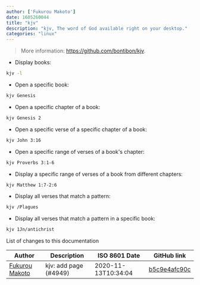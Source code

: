 ```yaml
---
author: ['Fukurou Makoto']
date: 1605260044
title: "kjv"
description: "kjv, The word of God available right on your desktop."
categories: "linux"
---
```

> More information: <https://github.com/bontibon/kjv>.

- Display books:

```bash
kjv -l
```

- Open a specific book:

```bash
kjv Genesis
```

- Open a specific chapter of a book:

```bash
kjv Genesis 2
```

- Open a specific verse of a specific chapter of a book:

```bash
kjv John 3:16
```

- Open a specific range of verses of a book's chapter:

```bash
kjv Proverbs 3:1-6
```

- Display a specific range of verses of a book from different chapters:

```bash
kjv Matthew 1:7-2:6
```

- Display all verses that match a pattern:

```bash
kjv /Plagues
```

- Display all verses that match a pattern in a specific book:

```bash
kjv 1Jn/antichrist
```
List of changes to this documentation


Author | Description | ISO 8601 Date | GitHub link
------|-----|-----|-----
[Fukurou Makoto](mailto:66639510+FukurouMakoto@users.noreply.github.com) | kjv: add page (#4949) | 2020-11-13T10:34:04 | [b5c9e4afc90c](https://github.com/tldr-pages/tldr/commit/b5c9e4afc90c2844881103c329eb699ae6650ea1)

